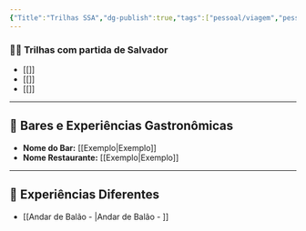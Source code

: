 ```yaml
---
{"Title":"Trilhas SSA","dg-publish":true,"tags":["pessoal/viagem","pessoal/lugares"],"permalink":"/3-caixa-de-entrada/trilhas-ssa/","dgPassFrontmatter":true}
---
```


### 🚵‍♂️ Trilhas com partida de Salvador
- [[]]
- [[]]
- [[]]
---
## 🍹 Bares e Experiências Gastronômicas
- **Nome do Bar:** [[Exemplo\|Exemplo]]
- **Nome Restaurante:** [[Exemplo\|Exemplo]]
---
## 🦔 Experiências Diferentes
- [[Andar de Balão - \|Andar de Balão - ]]